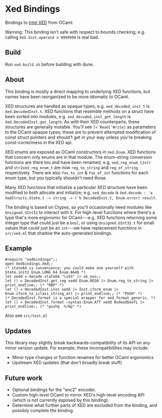 # Xed Bindings

Bindings to [Intel XED](https://github.com/intelxed/xed) from OCaml.

Warning: This binding isn't safe with respect to bounds checking; e.g. calling `Xed.Inst.operand x 9999999` is real bad.

## Build

Run `xed-build.sh` before building with dune.

## About

This binding is mostly a direct mapping to underlying XED functions, but names have been reorganized to be more idiomatic to OCaml.

XED structures are handled as opaque types, e.g. `xed_decoded_inst_t` is `Xed.DecodedInst.t`. XED functions that resemble methods on a struct have been sorted into modules, e.g. `xed_decoded_inst_get_length` is `Xed.DecodedInst.get_length`. As with their XED counterparts, these structures are generally mutable. You'll see `` [<`Read|`Write] `` as parameters to the OCaml opaque types; these are to prevent attempted modification of const struct pointers and should't get in your way unless you're breaking const-correctness in the XED api.

XED enums are exposed as OCaml constructors in `Xed.Enum`. XED functions that concern only enums are in that module. The enum–string conversion functions are there too and have been renamed, e.g. `xed_reg_enum_t2str` and `str2xed_reg_enum_t` are now `reg_to_string` and `reg_of_string` respectively. There are also `foo_to_int` & `foo_of_int` functions for each enum type, but you typically shouldn't need those.

Many XED functions that initialize a particular XED structure have been modified to both allocate and initialize; e.g. `xed_decode` is `Xed.decode : 'a XedStructs.State.t -> string -> ('b DecodedInst.t, Enum.error) result`.

The binding is based on Ctypes, so you'll occasionally need modules like `Unsigned.UInt32` to interact with it. For high-level functions where there's a type that's more ergonomic for OCaml---e.g. XED functions returning some integer type that could just be a `bool`, or using `Unsigned.UInt32.t` for small values that could just be an `int`---we have replacement functions in `src/xed.ml` that shadow the auto-generated bindings.

## Example

```
#require "xedbindings";;
open Xedbindings.Xed;;
(* state64 is convenience; you could make one yourself with State.init2 Enum.LONG_64 Enum.A64b *)
let xedd = decode state64 "\x55" |> ok_exn;;
let () = DecodedInst.get_reg xedd Enum.REG0 |> Enum.reg_to_string |> print_endline;; (* "RBP" *)
let () = DecodedInst.inst xedd |> Inst.iform_enum |> Enum.iform_to_iclass_string_att |> print_endline;; (* "PUSH" *)
(* DecodedInst.format is a special wrapper for xed_format_generic. *)
let () = DecodedInst.format ~syntax:Enum.ATT xedd 0xdeadbeefL |> print_endline;; (* "pushq  %rbp" *)
```

Also see `src/test.ml`

## Updates

This library may slightly break backwards-compatibility of its API on any minor version update. For example, these incompatibilities may include:

* Minor type changes or function renames for better OCaml ergonomics
* Upstream XED updates (that don't broadly break stuff)

## Future work

* Optional bindings for the "enc2" encoder.
* Custom high-level OCaml to mirror XED's high-level encoding API (which is not currently exposed by this binding).
* Determine what further parts of XED are excluded from the binding, and possibly complete the binding.
